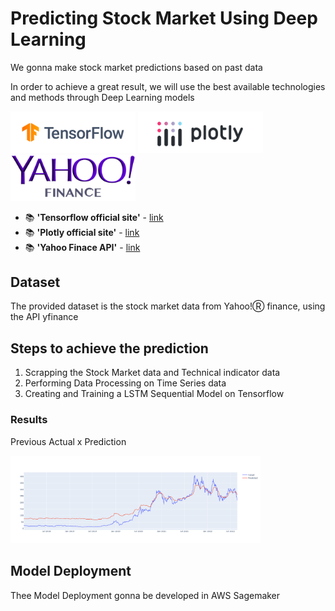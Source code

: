 # Predicting Stock Market Using Deep Learning

We gonna make stock market predictions based on past data

In order to achieve a great result, we will use the best available technologies and methods through Deep Learning models

<p float="left"> 
<img src="https://github.com/HudsonBarroso/stock-market-prediction/raw/main/images/tensorflow_logo.png" width="200">
<img src="https://github.com/HudsonBarroso/stock-market-prediction/raw/main/images/plotly_logo.png" width="200">
<img src="https://github.com/HudsonBarroso/stock-market-prediction/raw/main/images/yahoo_finance_Logo.png" width="200">
</p>

- 📚 **'Tensorflow official site'** - [link](https://www.tensorflow.org/)
- 📚 **'Plotly official site'** - [link](https://plotly.com//)
- 📚 **'Yahoo Finace API'** - [link](https://pypi.org/project/yfinance/)

## Dataset
The provided dataset is the stock market data from Yahoo!Ⓡ finance, using the API yfinance

## Steps to achieve the prediction

1. Scrapping the Stock Market data and Technical indicator data
2. Performing Data Processing on Time Series data
3. Creating and Training a LSTM Sequential Model on Tensorflow

### Results
Previous Actual x Prediction

<img src="https://github.com/HudsonBarroso/stock-market-prediction/raw/main/images/tesla_result.png" width="400">

## Model Deployment
Thee Model Deployment gonna be developed in AWS Sagemaker
